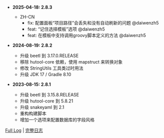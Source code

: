 - **2025-04-18: 2.8.3**
    - ZH-CN
        - fix: 配置面板“项目路径”会丢失和没有自动刷新的问题 @daiwenzh5
        - feat: “记住选择模板”选项 @daiwenzh5
        - feat: 在模板中支持调用groovy脚本定义的方法 @daiwenzh5

- **2024-08-19: 2.8.2**

    - 升级 beetl 到 3.17.0.RELEASE
    - 移除 hutool-core 依赖，使用 mapstruct 来转换对象
    - 修改 StringUtils 工具类过时用法
    - 升级 JDK 17 / Gradle 8.10

- **2023-08-15: 2.8.1**

    - 升级 beetl 到 3.15.8.RELEASE
    - 升级 hutool-core 到 5.8.21
    - 升级 snakeyaml 到 2.1
    - 重构构建脚本
    - 增加一个选项来配置数据库的字段风格


<a href="https://github.com/houkunlin/Database-Generator/blob/master/doc/changeNotes.md">Full Log</a> | <a href="https://github.com/houkunlin/Database-Generator/blob/master/doc/changeNotes.md">完整日志</a> 

